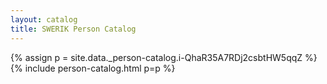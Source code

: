 ```yaml
---
layout: catalog
title: SWERIK Person Catalog
---
```

{% assign p = site.data._person-catalog.i-QhaR35A7RDj2csbtHW5qqZ %}
{% include person-catalog.html p=p %}

